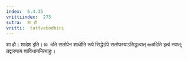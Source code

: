 ```yaml
---
index:  6.4.35
vrittiindex:  275
sutra:  शा हौ
vritti:  tattvabodhini 
---
```


शा हौ। शादेश इति। `धि चे`ति सलोपेन शाधीति रूपे सिद्धेऽपि सलोपस्याऽसिद्धत्वात् `शासै`दिति इत्वं स्यात्; तद्वारणाय शाविधानमित्याहुः। 

